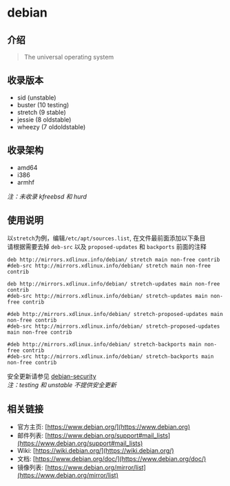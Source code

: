 # debian

## 介绍

> The universal operating system

## 收录版本

* sid (unstable)
* buster (10 testing)
* stretch (9 stable)
* jessie (8 oldstable)
* wheezy (7 oldoldstable)

## 收录架构

* amd64
* i386
* armhf

*注：未收录 kfreebsd 和 hurd*

## 使用说明

以`stretch`为例，编辑`/etc/apt/sources.list`, 在文件最前面添加以下条目  
请根据需要去掉 `deb-src` 以及 `proposed-updates` 和 `backports` 前面的注释

```
deb http://mirrors.xdlinux.info/debian/ stretch main non-free contrib
#deb-src http://mirrors.xdlinux.info/debian/ stretch main non-free contrib

deb http://mirrors.xdlinux.info/debian/ stretch-updates main non-free contrib
#deb-src http://mirrors.xdlinux.info/debian/ stretch-updates main non-free contrib

#deb http://mirrors.xdlinux.info/debian/ stretch-proposed-updates main non-free contrib
#deb-src http://mirrors.xdlinux.info/debian/ stretch-proposed-updates main non-free contrib

#deb http://mirrors.xdlinux.info/debian/ stretch-backports main non-free contrib
#deb-src http://mirrors.xdlinux.info/debian/ stretch-backports main non-free contrib
```

安全更新请参见 [debian-security](./debian-security.md)  
*注：testing 和 unstable 不提供安全更新*

## 相关链接

* 官方主页: [https://www.debian.org/](https://www.debian.org)
* 邮件列表: [https://www.debian.org/support#mail_lists](https://www.debian.org/support#mail_lists)
* Wiki: [https://wiki.debian.org/](https://wiki.debian.org/)
* 文档: [https://www.debian.org/doc/](https://www.debian.org/doc/)
* 镜像列表: [https://www.debian.org/mirror/list](https://www.debian.org/mirror/list)
